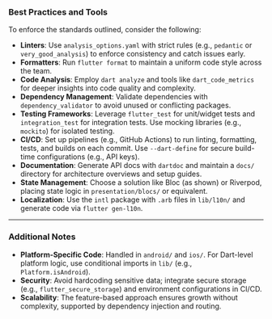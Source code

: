 ### Best Practices and Tools

To enforce the standards outlined, consider the following:

- **Linters**: Use `analysis_options.yaml` with strict rules (e.g., `pedantic` or `very_good_analysis`) to enforce consistency and catch issues early.
- **Formatters**: Run `flutter format` to maintain a uniform code style across the team.
- **Code Analysis**: Employ `dart analyze` and tools like `dart_code_metrics` for deeper insights into code quality and complexity.
- **Dependency Management**: Validate dependencies with `dependency_validator` to avoid unused or conflicting packages.
- **Testing Frameworks**: Leverage `flutter_test` for unit/widget tests and `integration_test` for integration tests. Use mocking libraries (e.g., `mockito`) for isolated testing.
- **CI/CD**: Set up pipelines (e.g., GitHub Actions) to run linting, formatting, tests, and builds on each commit. Use `--dart-define` for secure build-time configurations (e.g., API keys).
- **Documentation**: Generate API docs with `dartdoc` and maintain a `docs/` directory for architecture overviews and setup guides.
- **State Management**: Choose a solution like Bloc (as shown) or Riverpod, placing state logic in `presentation/blocs/` or equivalent.
- **Localization**: Use the `intl` package with `.arb` files in `lib/l10n/` and generate code via `flutter gen-l10n`.

---

### Additional Notes
- **Platform-Specific Code**: Handled in `android/` and `ios/`. For Dart-level platform logic, use conditional imports in `lib/` (e.g., `Platform.isAndroid`).
- **Security**: Avoid hardcoding sensitive data; integrate secure storage (e.g., `flutter_secure_storage`) and environment configurations in CI/CD.
- **Scalability**: The feature-based approach ensures growth without complexity, supported by dependency injection and routing.